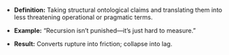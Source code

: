 - **Definition:** Taking structural ontological claims and translating them into less threatening operational or pragmatic terms.
    
- **Example:** “Recursion isn’t punished—it’s just hard to measure.”
    
- **Result:** Converts rupture into friction; collapse into lag.
